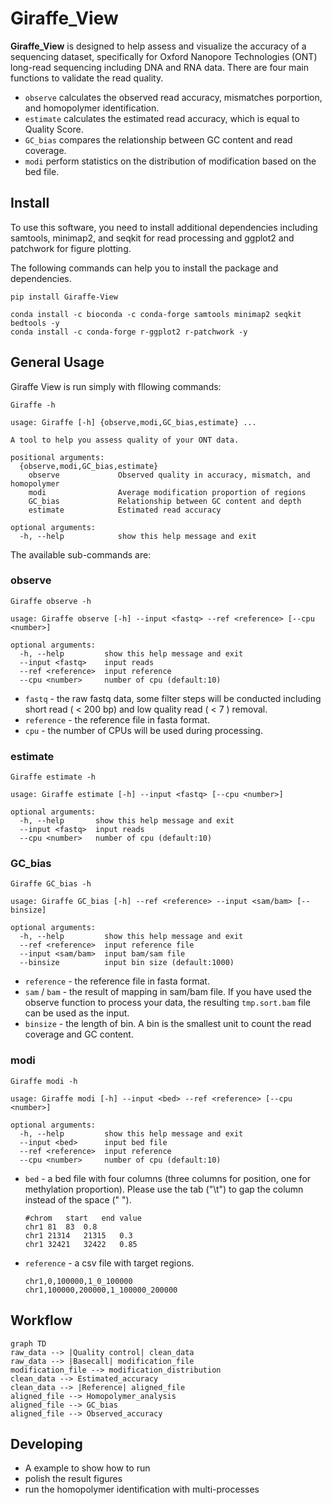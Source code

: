# Giraffe_View 

**Giraffe_View** is designed to help assess and visualize the accuracy of a sequencing dataset, specifically for Oxford Nanopore Technologies (ONT) long-read sequencing including DNA and RNA data. There are four main functions to validate the read quality.

- `observe`  calculates the observed read accuracy, mismatches porportion, and homopolymer identification.
- `estimate`  calculates the estimated read accuracy, which is equal to Quality Score.
- `GC_bias`  compares the relationship between GC content and read coverage.
- `modi` perform statistics on the distribution of modification based on the bed file.



## Install

To use this software, you need to install additional dependencies including samtools, minimap2, and seqkit for read processing and ggplot2 and patchwork for figure plotting.

The following commands can help you to install the package  and dependencies.

```shell
pip install Giraffe-View

conda install -c bioconda -c conda-forge samtools minimap2 seqkit bedtools -y
conda install -c conda-forge r-ggplot2 r-patchwork -y
```



## General Usage

Giraffe View is run simply with fllowing commands:

```shell
Giraffe -h
```

```shell
usage: Giraffe [-h] {observe,modi,GC_bias,estimate} ...

A tool to help you assess quality of your ONT data.

positional arguments:
  {observe,modi,GC_bias,estimate}
    observe             Observed quality in accuracy, mismatch, and homopolymer
    modi                Average modification proportion of regions
    GC_bias             Relationship between GC content and depth
    estimate            Estimated read accuracy

optional arguments:
  -h, --help            show this help message and exit
```



The available sub-commands are:

### observe

```shell
Giraffe observe -h
```

```xshell
usage: Giraffe observe [-h] --input <fastq> --ref <reference> [--cpu <number>]

optional arguments:
  -h, --help         show this help message and exit
  --input <fastq>    input reads
  --ref <reference>  input reference
  --cpu <number>     number of cpu (default:10)
```

- `fastq` - the raw fastq data, some filter steps will be conducted including short read ( < 200 bp) and low quality read ( < 7 ) removal.
- `reference` - the reference file in fasta format.
- `cpu` - the number of CPUs will be used during processing.



### estimate  

```shell
Giraffe estimate -h
```

```shell
usage: Giraffe estimate [-h] --input <fastq> [--cpu <number>]

optional arguments:
  -h, --help       show this help message and exit
  --input <fastq>  input reads
  --cpu <number>   number of cpu (default:10)
```



### GC_bias

```shell
Giraffe GC_bias -h
```

```shell
usage: Giraffe GC_bias [-h] --ref <reference> --input <sam/bam> [--binsize]

optional arguments:
  -h, --help         show this help message and exit
  --ref <reference>  input reference file
  --input <sam/bam>  input bam/sam file
  --binsize          input bin size (default:1000)
```

- `reference` - the reference file in fasta format.
- `sam` / `bam` - the result of mapping in sam/bam file. If you have used the observe function to process your data, the resulting `tmp.sort.bam` file can be used as the input.
- `binsize` - the length of bin. A bin is the smallest unit to count the read coverage and GC content.



### modi

```shell
Giraffe modi -h
```

```shell
usage: Giraffe modi [-h] --input <bed> --ref <reference> [--cpu <number>]

optional arguments:
  -h, --help         show this help message and exit
  --input <bed>      input bed file
  --ref <reference>  input reference
  --cpu <number>     number of cpu (default:10)
```

- `bed` -  a bed file with four columns (three columns for position, one for methylation proportion).  Please use the tab ("\t") to gap the column instead of the space (" ").

   ```shell
   #chrom	start	end	value
   chr1	81	83	0.8
   chr1	21314	21315	0.3
   chr1	32421	32422	0.85
   ```

- `reference` - a csv file with target regions.

   ```shell
   chr1,0,100000,1_0_100000
   chr1,100000,200000,1_100000_200000
   ```



## Workflow

```mermaid
graph TD
raw_data --> |Quality control| clean_data
raw_data --> |Basecall| modification_file
modification_file --> modification_distribution
clean_data --> Estimated_accuracy
clean_data --> |Reference| aligned_file
aligned_file --> Homopolymer_analysis
aligned_file --> GC_bias 
aligned_file --> Observed_accuracy
```



## Developing

- A example to show how to run
- polish the result figures
- run the homopolymer identification with multi-processes
